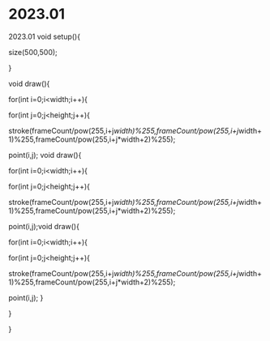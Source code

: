 # 2023.01
2023.01
void setup(){

size(500,500);

}

void draw(){

for(int i=0;i<width;i++){

for(int j=0;j<height;j++){

stroke(frameCount/pow(255,i+j*width)%255,frameCount/pow(255,i+j*width+1)%255,frameCount/pow(255,i+j*width+2)%255);

point(i,j);
void draw(){

for(int i=0;i<width;i++){

for(int j=0;j<height;j++){

stroke(frameCount/pow(255,i+j*width)%255,frameCount/pow(255,i+j*width+1)%255,frameCount/pow(255,i+j*width+2)%255);

point(i,j);void draw(){

for(int i=0;i<width;i++){

for(int j=0;j<height;j++){

stroke(frameCount/pow(255,i+j*width)%255,frameCount/pow(255,i+j*width+1)%255,frameCount/pow(255,i+j*width+2)%255);

point(i,j);
}

}

}
